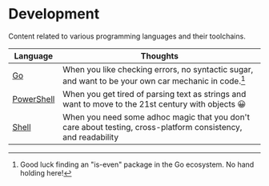 # Development

Content related to various programming languages and their toolchains.

| Language                 | Thoughts                                                                                                      |
| ------------------------ | ------------------------------------------------------------------------------------------------------------- |
| [Go](go/index.md)                | When you like checking errors, no syntactic sugar, and want to be your own car mechanic in code.[^is-even]    |
| [PowerShell](powershell/index.md) | When you get tired of parsing text as strings and want to move to the 21st century with objects 😀            |
| [Shell](shell/index.md)           | When you need some adhoc magic that you don't care about testing, cross-platform consistency, and readability |

[^is-even]: Good luck finding an "is-even" package in the Go ecosystem. No hand holding here!
